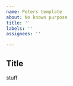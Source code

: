 ```yaml
---
name: Peters template
about: No known purpose
title: ''
labels: ''
assignees: ''

---
```


## Title
stuff
